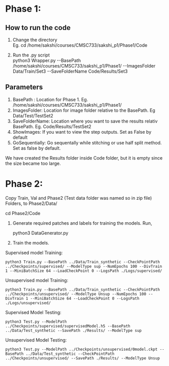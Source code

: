# Phase 1:

## How to run the code
1) Change the directory      
Eg. cd /home/sakshi/courses/CMSC733/sakshi_p1/Phase1/Code

3) Run the .py script       
python3 Wrapper.py --BasePath /home/sakshi/courses/CMSC733/sakshi_p1/Phase1/ --ImagesFolder Data/Train/Set3 --SaveFolderName Code/Results/Set3 

## Parameters 
1) BasePath : Location for Phase 1. Eg. /home/sakshi/courses/CMSC733/sakshi_p1/Phase1/
2) ImagesFolder: Location for image folder relative to the BasePath. Eg Data/Test/TestSet2
3) SaveFolderName: Location where you want to save the results relativ BasePath. Eg. Code/Results/TestSet2
4) ShowImages: If you want to view the step outputs. Set as False by default
5) GoSequentially: Go sequentally while stitching or use half split method. Set as false by default.

We have created the Results folder inside Code folder, but it is empty since the size became too large.

# Phase 2:

Copy Train, Val and Phase2 (Test data folder was named so in zip file) Folders, to Phase2/Data/

cd Phase2/Code

1) Generate required patches and labels for training the models. Run,

    python3 DataGenerator.py
    
2) Train the models.

Supervised model Training:

    python3 Train.py --BasePath ../Data/Train_synthetic --CheckPointPath ../Checkpoints/supervised/ --ModelType sup --NumEpochs 100 --DivTrain 1 --MiniBatchSize 64 --LoadCheckPoint 0 --LogsPath ./Logs/supervised/

Unsupervised model Training:

    python3 Train.py --BasePath ../Data/Train_synthetic --CheckPointPath ../Checkpoints/unsupervised/ --ModelType Unsup --NumEpochs 100 --DivTrain 1 --MiniBatchSize 64 --LoadCheckPoint 0 --LogsPath ./Logs/unsupervised/


Supervised Model Testing:

    python3 Test.py --ModelPath ../Checkpoints/supervised/supervisedModel.h5 --BasePath ../Data/Test_synthetic --SavePath ./Results/ --ModelType sup 

Unsupervised Model Testing:

    python3 Test.py --ModelPath ../Checkpoints/unsupervised/0model.ckpt --BasePath ../Data/Test_synthetic --CheckPointPath ../Checkpoints/unsupervised/ --SavePath ./Results/ --ModelType Unsup
